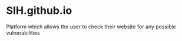 # SIH.github.io
Platform which allows the user to check their website for any possible vulnerabilities 
